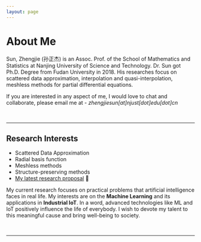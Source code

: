 ```yaml
---
layout: page
---
```


# About Me

Sun, Zhengjie (孙正杰) is an Assoc. Prof. of the School of Mathematics and Statistics at Nanjing University of Science and Technology. Dr. Sun got Ph.D. Degree from Fudan University in 2018. His researches focus on scattered data approximation, interpolation and quasi-interpolation, meshless methods for partial differential equations.

If you are interested in any aspect of me, I would love to chat and collaborate, please email me at - *zhengjiesun[at]njust[dot]edu[dot]cn*


<br>

---

## Research Interests

- Scattered Data Approximation
- Radial basis function
- Meshless methods
- Structure-preserving methods
- [My latest research proposal](https://caihanlin.com/file/proposal-2023.pdf) 🔗

My current research focuses on practical problems that artificial intelligence faces in real life. My interests are on the **Machine Learning** and its applications in **Industrial IoT**. In a word, advanced technologies like ML and IoT positively influence the life of everybody.  I wish to devote my talent to this meaningful cause and bring well-being to society.

<br>

---


